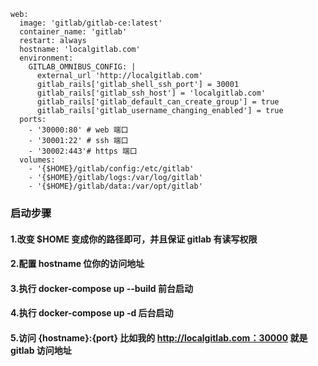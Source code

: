 ```
web:
  image: 'gitlab/gitlab-ce:latest'
  container_name: 'gitlab'
  restart: always
  hostname: 'localgitlab.com'
  environment:
    GITLAB_OMNIBUS_CONFIG: |
      external_url 'http://localgitlab.com'
      gitlab_rails['gitlab_shell_ssh_port'] = 30001
      gitlab_rails['gitlab_ssh_host'] = 'localgitlab.com'
      gitlab_rails['gitlab_default_can_create_group'] = true
      gitlab_rails['gitlab_username_changing_enabled'] = true
  ports:
    - '30000:80' # web 端口
    - '30001:22' # ssh 端口
    - '30002:443'# https 端口
  volumes:
    - '{$HOME}/gitlab/config:/etc/gitlab'
    - '{$HOME}/gitlab/logs:/var/log/gitlab' 
    - '{$HOME}/gitlab/data:/var/opt/gitlab'
```

### 启动步骤

#### 1.改变 $HOME 变成你的路径即可，并且保证 gitlab 有读写权限

#### 2.配置 hostname 位你的访问地址

#### 3.执行 docker-compose up --build 前台启动

#### 4.执行 docker-compose up -d 后台启动

#### 5.访问 {hostname}:{port} 比如我的 http://localgitlab.com：30000 就是 gitlab 访问地址